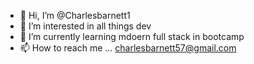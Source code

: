 - 👋 Hi, I’m @Charlesbarnett1
- 👀 I’m interested in all things dev
- 🌱 I’m currently learning mdoern full stack in bootcamp
- 📫 How to reach me ... charlesbarnett57@gmail.com

<!---
Charlesbarnett1/Charlesbarnett1 is a ✨ special ✨ repository because its `README.md` (this file) appears on your GitHub profile.
You can click the Preview link to take a look at your changes.
--->
